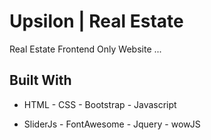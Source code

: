 # Upsilon | Real Estate
Real Estate Frontend Only Website ...


## Built With

* HTML - CSS - Bootstrap - Javascript

* SliderJs - FontAwesome - Jquery - wowJS

